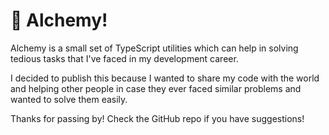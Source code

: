 # 🧪 Alchemy!

Alchemy is a small set of TypeScript utilities which can help in solving tedious tasks that I've faced in my development career.

I decided to publish this because I wanted to share my code with the world and helping other people in case they ever faced similar problems and wanted to solve them easily.

Thanks for passing by! Check the GitHub repo if you have suggestions!
